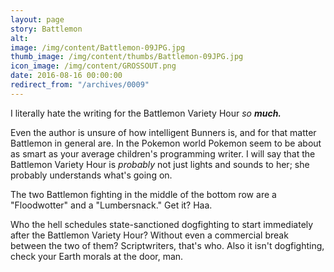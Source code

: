 ```yaml
---
layout: page
story: Battlemon
alt:
image: /img/content/Battlemon-09JPG.jpg
thumb_image: /img/content/thumbs/Battlemon-09JPG.jpg
icon_image: /img/content/GROSSOUT.png
date: 2016-08-16 00:00:00
redirect_from: "/archives/0009"
---
```


I literally hate the writing for the Battlemon Variety Hour <em>so <b>much.</b></em>

Even the author is unsure of how intelligent Bunners is, and for that
matter Battlemon in general are. In the Pokemon world Pokemon seem to be
about as smart as your average children's programming writer. I will say
that the Battlemon Variety Hour is <em>probably</em> not just lights
and sounds to her; she probably understands what's going on.

The two Battlemon fighting in the middle of the bottom row are a "Floodwotter" and a "Lumbersnack." Get it? Haa.

Who the hell schedules state-sanctioned dogfighting to start immediately after the Battlemon Variety Hour? Without even a commercial break between the two of them? Scriptwriters, that's who. Also it isn't dogfighting, check your Earth morals at the door, man.
